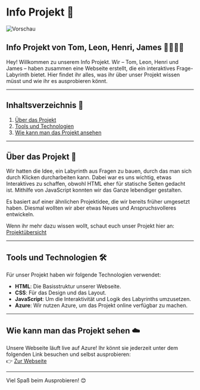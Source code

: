 # Info Projekt 🚀

![Vorschau](https://i.imgur.com/y3kmOCN.png)

## Info Projekt von Tom, Leon, Henri, James 👨‍💻👩‍💻

Hey! Willkommen zu unserem Info Projekt. Wir – Tom, Leon, Henri und James – haben zusammen eine Webseite erstellt, die ein interaktives Frage-Labyrinth bietet. Hier findet ihr alles, was ihr über unser Projekt wissen müsst und wie ihr es ausprobieren könnt.

---

## Inhaltsverzeichnis 📑

1. [Über das Projekt](#Über-das-Projekt-📖)
2. [Tools und Technologien](#Tools-🛠️)
3. [Wie kann man das Projekt ansehen](#Wie-kann-man-das-Projekt-sehen-☁️)

---

## Über das Projekt 📖

Wir hatten die Idee, ein Labyrinth aus Fragen zu bauen, durch das man sich durch Klicken durcharbeiten kann. Dabei war es uns wichtig, etwas Interaktives zu schaffen, obwohl HTML eher für statische Seiten gedacht ist. Mithilfe von JavaScript konnten wir das Ganze lebendiger gestalten.

Es basiert auf einer ähnlichen Projektidee, die wir bereits früher umgesetzt haben. Diesmal wollten wir aber etwas Neues und Anspruchsvolleres entwickeln.

Wenn ihr mehr dazu wissen wollt, schaut euch unser Projekt hier an: [Projektübersicht](https://hdf.tf/welcome.html)

---

## Tools und Technologien 🛠️

Für unser Projekt haben wir folgende Technologien verwendet:

- **HTML**: Die Basisstruktur unserer Webseite.
- **CSS**: Für das Design und das Layout.
- **JavaScript**: Um die Interaktivität und Logik des Labyrinths umzusetzen.
- **Azure**: Wir nutzen Azure, um das Projekt online verfügbar zu machen.

---

## Wie kann man das Projekt sehen ☁️

Unsere Webseite läuft live auf Azure! Ihr könnt sie jederzeit unter dem folgenden Link besuchen und selbst ausprobieren:  
👉 [Zur Webseite](https://hdf.tf/)

---

Viel Spaß beim Ausprobieren! 😊
